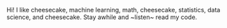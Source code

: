 Hi! I like cheesecake, machine learning, math, cheesecake, statistics, data science, and cheesecake. Stay awhile and ~listen~ read my code.
